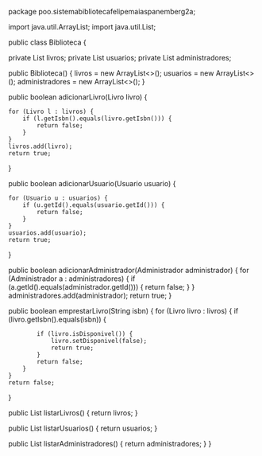 package poo.sistemabibliotecafelipemaiaspanemberg2a;

import java.util.ArrayList; import java.util.List;

public class Biblioteca {

private List<Livro> livros;
private List<Usuario> usuarios;
private List<Administrador> administradores;

public Biblioteca() {
    livros = new ArrayList<>();
    usuarios = new ArrayList<>();
    administradores = new ArrayList<>();
}

public boolean adicionarLivro(Livro livro) {

    for (Livro l : livros) {
        if (l.getIsbn().equals(livro.getIsbn())) {
            return false;
        }
    }
    livros.add(livro);
    return true;
}

public boolean adicionarUsuario(Usuario usuario) {

    for (Usuario u : usuarios) {
        if (u.getId().equals(usuario.getId())) {
            return false;
        }
    }
    usuarios.add(usuario);
    return true;
}

public boolean adicionarAdministrador(Administrador administrador) {
    for (Administrador a : administradores) {
        if (a.getId().equals(administrador.getId())) {
            return false;
        }
    }
    administradores.add(administrador);
    return true;
}

public boolean emprestarLivro(String isbn) {
    for (Livro livro : livros) {
        if (livro.getIsbn().equals(isbn)) {

            if (livro.isDisponivel()) {
                livro.setDisponivel(false);
                return true;
            }
            return false;
        }
    }
    return false;
}

public List<Livro> listarLivros() {
    return livros;
}

public List<Usuario> listarUsuarios() {
    return usuarios;
}

public List<Administrador> listarAdministradores() {
    return administradores;
}
}
